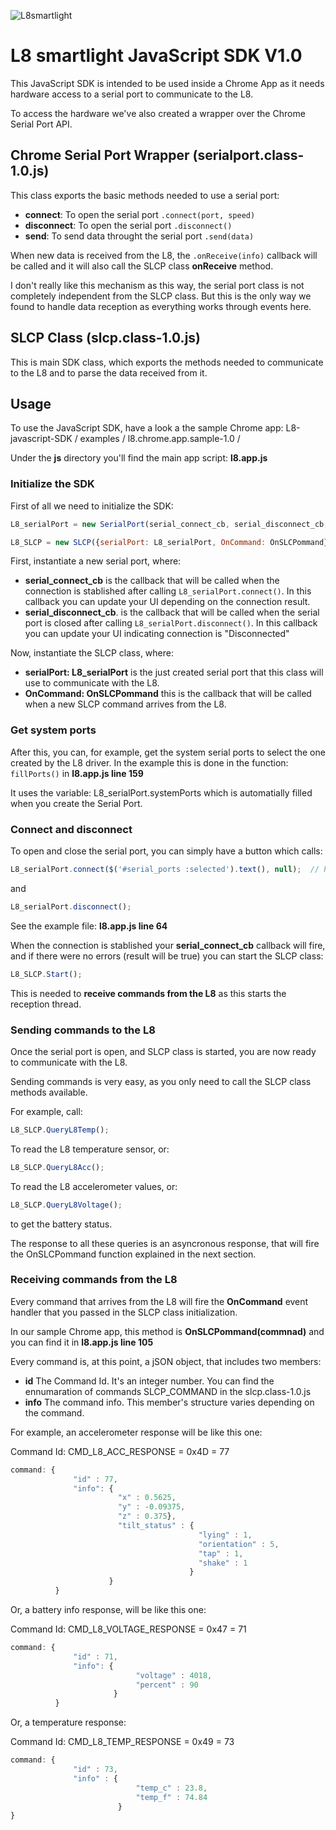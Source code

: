 ![L8smartlight](http://corcheaymedia.com/l8/wp-content/plugins/wp-l8-styles/images/logo.png)
# L8 smartlight JavaScript SDK V1.0

This JavaScript SDK is intended to be used inside a Chrome App as it needs hardware access to a serial port to communicate to the L8.

To access the hardware we've also created a wrapper over the Chrome Serial Port API.


## Chrome Serial Port Wrapper (serialport.class-1.0.js)

This class exports the basic methods needed to use a serial port:

- **connect**: To open the serial port `.connect(port, speed)`
- **disconnect**: To open the serial port `.disconnect()`
- **send**: To send data throught the serial port `.send(data)`

When new data is received from the L8, the `.onReceive(info)` callback will be called and it will also call the SLCP class **onReceive** method.

I don't really like this mechanism as this way, the serial port class is not completely independent from the SLCP class. But this is the only way we found to handle data reception as everything works through events here.

## SLCP Class (slcp.class-1.0.js)

This is main SDK class, which exports the methods needed to communicate to the L8 and to parse the data received from it.


## Usage

To use the JavaScript SDK, have a look a the sample Chrome app:
L8-javascript-SDK / examples / l8.chrome.app.sample-1.0 /

Under the **js** directory you'll find the main app script: **l8.app.js**

### Initialize the SDK

First of all we need to initialize the SDK:

```javascript
L8_serialPort = new SerialPort(serial_connect_cb, serial_disconnect_cb, null, null);

L8_SLCP = new SLCP({serialPort: L8_serialPort, OnCommand: OnSLCPommand});
```

First, instantiate a new serial port, where:
- **serial_connect_cb** is the callback that will be called when the connection is stablished after calling `L8_serialPort.connect()`. In this callback you can update your UI depending on the connection result.
- **serial_disconnect_cb**. is the callback that will be called when the serial port is closed after calling `L8_serialPort.disconnect()`. In this callback you can update your UI indicating connection is "Disconnected"


Now, instantiate the SLCP class, where:
- **serialPort: L8_serialPort** is the just created serial port that this class will use to communicate with the L8.
- **OnCommand: OnSLCPommand** this is the callback that will be called when a new SLCP command arrives from the L8.


### Get system ports

After this, you can, for example, get the system serial ports to select the one created by the L8 driver.
In the example this is done in the function:
`fillPorts()` in **l8.app.js line 159**


It uses the variable: L8_serialPort.systemPorts which is automatially filled when you create the Serial Port.


### Connect and disconnect

To open and close the serial port, you can simply have a button which calls:
```javascript
L8_serialPort.connect($('#serial_ports :selected').text(), null);  // Port, bitrate
```

and

```javascript
L8_serialPort.disconnect();
```

See the example file: **l8.app.js line 64**


When the connection is stablished your **serial_connect_cb** callback will fire, and if there were no errors (result will be true) you can start the SLCP class:

```javascript
L8_SLCP.Start();
```

This is needed to **receive commands from the L8** as this starts the reception thread.



### Sending commands to the L8

Once the serial port is open, and SLCP class is started, you are now ready to communicate with the L8.

Sending commands is very easy, as you only need to call the SLCP class methods available.

For example, call:

```javascript
L8_SLCP.QueryL8Temp();
```
To read the L8 temperature sensor, or:

```javascript
L8_SLCP.QueryL8Acc();
```
To read the L8 accelerometer values, or:

```javascript
L8_SLCP.QueryL8Voltage();
```
to get the battery status.


The response to all these queries is an asyncronous response, that will fire the OnSLCPommand function explained in the next section.



### Receiving commands from the L8

Every command that arrives from the L8 will fire the **OnCommand** event handler that you passed in the SLCP class initialization.

In our sample Chrome app, this method is **OnSLCPommand(commnad)** and you can find it in **l8.app.js line 105**

Every command is, at this point, a jSON object, that includes two members:
- **id** The Command Id. It's an integer number. You can find the ennumaration of commands SLCP_COMMAND in the slcp.class-1.0.js
- **info** The command info. This member's structure varies depending on the command.

For example, an accelerometer response will be like this one:

Command Id: CMD_L8_ACC_RESPONSE = 0x4D = 77

```javascript
command: {
              "id" : 77,
              "info": {
                        "x" : 0.5625,
                        "y" : -0.09375,
                        "z" : 0.375},
                        "tilt_status" : {
                                          "lying" : 1,
                                          "orientation" : 5,
                                          "tap" : 1,
                                          "shake" : 1 
                                        }
                      }
          }
```

Or, a battery info response, will be like this one:

Command Id: CMD_L8_VOLTAGE_RESPONSE = 0x47 = 71

```javascript
command: {
              "id" : 71,
              "info": {
                            "voltage" : 4018,
                            "percent" : 90
                       }
          }
```

Or, a temperature response:

Command Id: CMD_L8_TEMP_RESPONSE = 0x49 = 73

```javascript
command: {
              "id" : 73,
              "info" : {
                            "temp_c" : 23.8,
                            "temp_f" : 74.84
                        }
}
```






